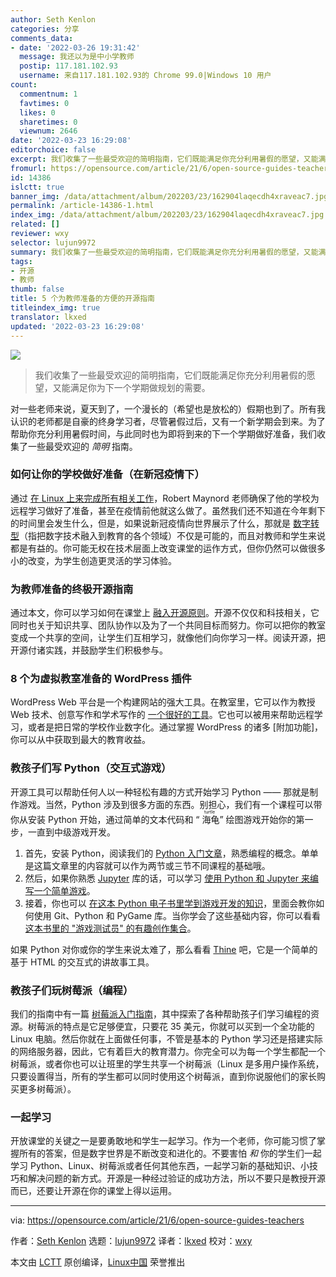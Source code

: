 ```yaml
---
author: Seth Kenlon
categories: 分享
comments_data:
- date: '2022-03-26 19:31:42'
  message: 我还以为是中小学教师
  postip: 117.181.102.93
  username: 来自117.181.102.93的 Chrome 99.0|Windows 10 用户
count:
  commentnum: 1
  favtimes: 0
  likes: 0
  sharetimes: 0
  viewnum: 2646
date: '2022-03-23 16:29:08'
editorchoice: false
excerpt: 我们收集了一些最受欢迎的简明指南，它们既能满足你充分利用暑假的愿望，又能满足你为下一个学期做规划的需要。
fromurl: https://opensource.com/article/21/6/open-source-guides-teachers
id: 14386
islctt: true
banner_img: /data/attachment/album/202203/23/162904laqecdh4xraveac7.jpg
permalink: /article-14386-1.html
index_img: /data/attachment/album/202203/23/162904laqecdh4xraveac7.jpg.thumb.jpg
related: []
reviewer: wxy
selector: lujun9972
summary: 我们收集了一些最受欢迎的简明指南，它们既能满足你充分利用暑假的愿望，又能满足你为下一个学期做规划的需要。
tags:
- 开源
- 教师
thumb: false
title: 5 个为教师准备的方便的开源指南
titleindex_img: true
translator: lkxed
updated: '2022-03-23 16:29:08'
---
```


![](/data/attachment/album/202203/23/162904laqecdh4xraveac7.jpg)



> 
> 我们收集了一些最受欢迎的简明指南，它们既能满足你充分利用暑假的愿望，又能满足你为下一个学期做规划的需要。
> 
> 
> 


对一些老师来说，夏天到了，一个漫长的（希望也是放松的）假期也到了。所有我认识的老师都是自豪的终身学习者，尽管暑假过后，又有一个新学期会到来。为了帮助你充分利用暑假时间，与此同时也为即将到来的下一个学期做好准备，我们收集了一些最受欢迎的 *简明* 指南。


### 如何让你的学校做好准备（在新冠疫情下）


通过 [在 Linux 上来完成所有相关工作](https://opensource.com/article/21/5/linux-school-servers)，Robert Maynord 老师确保了他的学校为远程学习做好了准备，甚至在疫情前他就这么做了。虽然我们还不知道在今年剩下的时间里会发生什么，但是，如果说新冠疫情向世界展示了什么，那就是 [数字转型](https://enterprisersproject.com/what-is-digital-transformation)（指把数字技术融入到教育的各个领域）不仅是可能的，而且对教师和学生来说都是有益的。你可能无权在技术层面上改变课堂的运作方式，但你仍然可以做很多小的改变，为学生创造更灵活的学习体验。


### 为教师准备的终极开源指南


通过本文，你可以学习如何在课堂上 [融入开源原则](https://opensource.com/article/20/7/open-source-teachers)。开源不仅仅和科技相关，它同时也关于知识共享、团队协作以及为了一个共同目标而努力。你可以把你的教室变成一个共享的空间，让学生们互相学习，就像他们向你学习一样。阅读开源，把开源付诸实践，并鼓励学生们积极参与。


### 8 个为虚拟教室准备的 WordPress 插件


WordPress Web 平台是一个构建网站的强大工具。在教室里，它可以作为教授 Web 技术、创意写作和学术写作的 [一个很好的工具](https://opensource.com/article/20/3/wordpress-education)。它也可以被用来帮助远程学习，或者是把日常的学校作业数字化。通过掌握 WordPress 的诸多 [附加功能]，你可以从中获取到最大的教育收益。


### 教孩子们写 Python（交互式游戏）


开源工具可以帮助任何人以一种轻松有趣的方式开始学习 Python —— 那就是制作游戏。当然，Python 涉及到很多方面的东西。别担心，我们有一个课程可以带你从安装 Python 开始，通过简单的文本代码和 “<ruby> 海龟 <rt>  turtle </rt></ruby>” 绘图游戏开始你的第一步，一直到中级游戏开发。


1. 首先，安装 Python，阅读我们的 [Python 入门文章](https://opensource.com/article/17/10/python-101)，熟悉编程的概念。单单是这篇文章里的内容就可以作为两节或三节不同课程的基础哦。
2. 然后，如果你熟悉 [Jupyter](https://opensource.com/article/18/3/getting-started-jupyter-notebooks) 库的话，可以学习 [使用 Python 和 Jupyter 来编写一个简单游戏](https://opensource.com/article/20/5/python-games)。
3. 接着，你也可以 [在这本 Python 电子书里学到游戏开发的知识](https://opensource.com/article/20/10/learn-python-ebook)，里面会教你如何使用 Git、Python 和 PyGame 库。当你学会了这些基础内容，你可以看看 [这本书里的 "游戏测试员" 的有趣创作集合](https://github.com/MakerBox-NZ?q=pygame&type=&language=&sort=)。


如果 Python 对你或你的学生来说太难了，那么看看 [Thine](https://opensource.com/article/18/2/twine-gaming) 吧，它是一个简单的基于 HTML 的交互式的讲故事工具。


### 教孩子们玩树莓派（编程）


我们的指南中有一篇 [树莓派入门指南](https://opensource.com/article/19/3/teach-kids-program-raspberry-pi)，其中探索了各种帮助孩子们学习编程的资源。树莓派的特点是它足够便宜，只要花 35 美元，你就可以买到一个全功能的 Linux 电脑。然后你就在上面做任何事，不管是基本的 Python 学习还是搭建实际的网络服务器，因此，它有着巨大的教育潜力。你完全可以为每一个学生都配一个树莓派，或者你也可以让班里的学生共享一个树莓派（Linux 是多用户操作系统，只要设置得当，所有的学生都可以同时使用这个树莓派，直到你说服他们的家长购买更多树莓派）。


### 一起学习


开放课堂的关键之一是要勇敢地和学生一起学习。作为一个老师，你可能习惯了掌握所有的答案，但是数字世界是不断改变和进化的。不要害怕 *和* 你的学生们一起学习 Python、Linux、树莓派或者任何其他东西，一起学习新的基础知识、小技巧和解决问题的新方式。开源是一种经过验证的成功方法，所以不要只是教授开源而已，还要让开源在你的课堂上得以运用。




---


via: <https://opensource.com/article/21/6/open-source-guides-teachers>


作者：[Seth Kenlon](https://opensource.com/users/seth) 选题：[lujun9972](https://github.com/lujun9972) 译者：[lkxed](https://github.com/lkxed) 校对：[wxy](https://github.com/wxy)


本文由 [LCTT](https://github.com/LCTT/TranslateProject) 原创编译，[Linux中国](https://linux.cn/) 荣誉推出